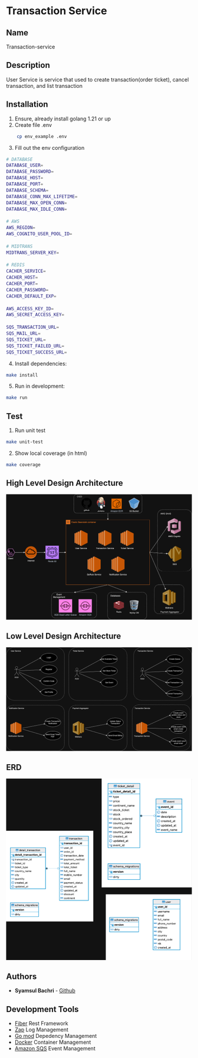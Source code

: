 # Transaction Service

## Name

Transaction-service

## Description

User Service is service that used to create transaction(order ticket), cancel transaction, and list transaction

## Installation

1. Ensure, already install golang 1.21 or up
2. Create file .env

```bash
    cp env_example .env
```

3. Fill out the env configuration

```bash
# DATABASE
DATABASE_USER=
DATABASE_PASSWORD=
DATABASE_HOST=
DATABASE_PORT=
DATABASE_SCHEMA=
DATABASE_CONN_MAX_LIFETIME=
DATABASE_MAX_OPEN_CONN=
DATABASE_MAX_IDLE_CONN=

# AWS
AWS_REGION=
AWS_COGNITO_USER_POOL_ID=

# MIDTRANS
MIDTRANS_SERVER_KEY=

# REDIS
CACHER_SERVICE=
CACHER_HOST=
CACHER_PORT=
CACHER_PASSWORD=
CACHER_DEFAULT_EXP=

AWS_ACCESS_KEY_ID=
AWS_SECRET_ACCESS_KEY=

SQS_TRANSACTION_URL=
SQS_MAIL_URL=
SQS_TICKET_URL=
SQS_TICKET_FAILED_URL=
SQS_TICKET_SUCCESS_URL=
```

4. Install dependencies:

```bash
make install
```

5. Run in development:

```bash
make run
```

## Test

1. Run unit test

```bash
make unit-test
```

2. Show local coverage (in html)

```bash
make coverage
```

## High Level Design Architecture

![picture](assets/high-level-architecture.png)

## Low Level Design Architecture

![picture](assets/low-level.png)

## ERD

![picture](assets/erd.png)

## Authors

- **Syamsul Bachri** - [Github](https://github.com/SyamSolution)

## Development Tools

- [Fiber](https://gofiber.io/) Rest Framework
- [Zap](https://github.com/uber-go/zap) Log Management
- [Go mod](https://go.dev/ref/mod) Depedency Management
- [Docker](https://www.docker.com/) Container Management
- [Amazon SQS](https://aws.amazon.com/sqs/) Event Management
